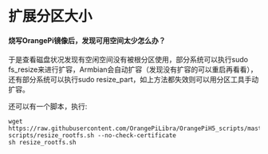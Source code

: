# 扩展分区大小

#### 烧写OrangePi镜像后，发现可用空间太少怎么办？

于是查看磁盘状况发现有空闲空间没有被根分区使用，部分系统可以执行sudo fs\_resize来进行扩容，Armbian会自动扩容（发现没有扩容的可以重启再看看），还有部分系统可以执行sudo resize\_part，如上方法都失效则可以用分区工具手动扩容。

还可以有一个脚本，执行:

```
wget https://raw.githubusercontent.com/OrangePiLibra/OrangePiH5_scripts/master/platform-scripts/resize_rootfs.sh --no-check-certificate
sh resize_rootfs.sh
```



